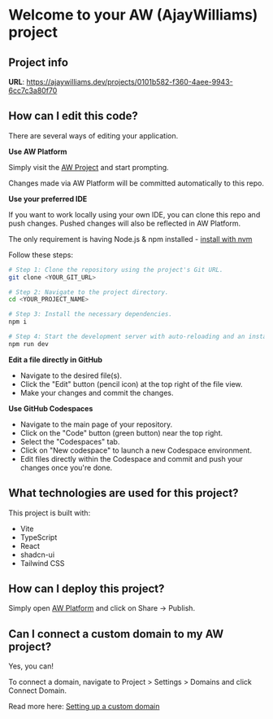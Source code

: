 # Welcome to your AW (AjayWilliams) project

## Project info

**URL**: https://ajaywilliams.dev/projects/0101b582-f360-4aee-9943-6cc7c3a80f70

## How can I edit this code?

There are several ways of editing your application.

**Use AW Platform**

Simply visit the [AW Project](https://ajaywilliams.dev/projects/0101b582-f360-4aee-9943-6cc7c3a80f70) and start prompting.

Changes made via AW Platform will be committed automatically to this repo.

**Use your preferred IDE**

If you want to work locally using your own IDE, you can clone this repo and push changes. Pushed changes will also be reflected in AW Platform.

The only requirement is having Node.js & npm installed - [install with nvm](https://github.com/nvm-sh/nvm#installing-and-updating)

Follow these steps:

```sh
# Step 1: Clone the repository using the project's Git URL.
git clone <YOUR_GIT_URL>

# Step 2: Navigate to the project directory.
cd <YOUR_PROJECT_NAME>

# Step 3: Install the necessary dependencies.
npm i

# Step 4: Start the development server with auto-reloading and an instant preview.
npm run dev
```

**Edit a file directly in GitHub**

- Navigate to the desired file(s).
- Click the "Edit" button (pencil icon) at the top right of the file view.
- Make your changes and commit the changes.

**Use GitHub Codespaces**

- Navigate to the main page of your repository.
- Click on the "Code" button (green button) near the top right.
- Select the "Codespaces" tab.
- Click on "New codespace" to launch a new Codespace environment.
- Edit files directly within the Codespace and commit and push your changes once you're done.

## What technologies are used for this project?

This project is built with:

- Vite
- TypeScript
- React
- shadcn-ui
- Tailwind CSS

## How can I deploy this project?

Simply open [AW Platform](https://ajaywilliams.dev/projects/0101b582-f360-4aee-9943-6cc7c3a80f70) and click on Share -> Publish.

## Can I connect a custom domain to my AW project?

Yes, you can!

To connect a domain, navigate to Project > Settings > Domains and click Connect Domain.

Read more here: [Setting up a custom domain](https://docs.ajaywilliams.dev/tips-tricks/custom-domain#step-by-step-guide)
